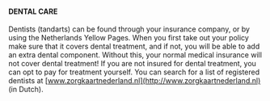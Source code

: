 #### DENTAL CARE

Dentists (tandarts) can be found through your insurance company, or by using the Netherlands Yellow Pages. When you first take out your policy make sure that it covers dental treatment, and if not, you will be able to add an extra dental component. Without this, your normal medical insurance will not cover dental treatment! If you are not insured for dental treatment, you can opt to pay for treatment yourself. You can search for a list of registered dentists at [www.zorgkaartnederland.nl](http://www.zorgkaartnederland.nl) (in Dutch).